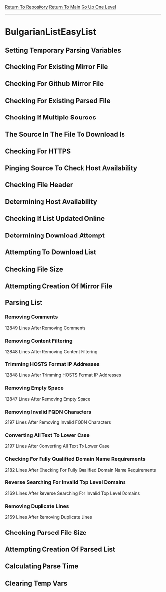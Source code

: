 [Return To Repository](https://github.com/deathbybandaid/piholeparser/)
[Return To Main](https://github.com/deathbybandaid/piholeparser/blob/master/RecentRunLogs/Mainlog.md)
[Go Up One Level](https://github.com/deathbybandaid/piholeparser/blob/master/RecentRunLogs/TopLevelScripts/30-Processing-Blacklists.md)
____________________________________
# BulgarianListEasyList
## Setting Temporary Parsing Variables
## Checking For Existing Mirror File
## Checking For Github Mirror File
## Checking For Existing Parsed File
## Checking If Multiple Sources
## The Source In The File To Download Is
## Checking For HTTPS
## Pinging Source To Check Host Availability
## Checking File Header
## Determining Host Availability
## Checking If List Updated Online
## Determining Download Attempt
## Attempting To Download List
## Checking File Size
## Attempting Creation Of Mirror File
## Parsing List
### Removing Comments
12849 Lines After Removing Comments
### Removing Content Filtering
12848 Lines After Removing Content Filtering
### Trimming HOSTS Format IP Addresses
12848 Lines After Trimming HOSTS Format IP Addresses
### Removing Empty Space
12847 Lines After Removing Empty Space
### Removing Invalid FQDN Characters
2197 Lines After Removing Invalid FQDN Characters
### Converting All Text To Lower Case
2197 Lines After Converting All Text To Lower Case
### Checking For Fully Qualified Domain Name Requirements
2182 Lines After Checking For Fully Qualified Domain Name Requirements
### Reverse Searching For Invalid Top Level Domains
2169 Lines After Reverse Searching For Invalid Top Level Domains
### Removing Duplicate Lines
2169 Lines After Removing Duplicate Lines
## Checking Parsed File Size
## Attempting Creation Of Parsed List
## Calculating Parse Time
## Clearing Temp Vars

